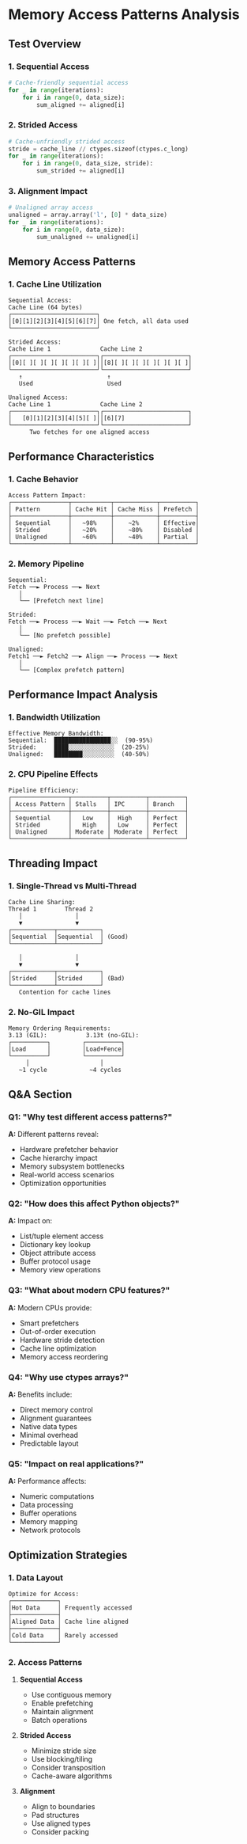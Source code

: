 # Memory Access Patterns Analysis

## Test Overview

### 1. Sequential Access
```python
# Cache-friendly sequential access
for _ in range(iterations):
    for i in range(0, data_size):
        sum_aligned += aligned[i]
```

### 2. Strided Access
```python
# Cache-unfriendly strided access
stride = cache_line // ctypes.sizeof(ctypes.c_long)
for _ in range(iterations):
    for i in range(0, data_size, stride):
        sum_strided += aligned[i]
```

### 3. Alignment Impact
```python
# Unaligned array access
unaligned = array.array('l', [0] * data_size)
for _ in range(iterations):
    for i in range(0, data_size):
        sum_unaligned += unaligned[i]
```

## Memory Access Patterns

### 1. Cache Line Utilization
```
Sequential Access:
Cache Line (64 bytes)
┌────────────────────────┐
│[0][1][2][3][4][5][6][7]│ One fetch, all data used
└────────────────────────┘

Strided Access:
Cache Line 1              Cache Line 2
┌────────────────────────┐┌────────────────────────┐
│[0][ ][ ][ ][ ][ ][ ][ ]││[8][ ][ ][ ][ ][ ][ ][ ]│
└────────────────────────┘└────────────────────────┘
   ↑                        ↑
   Used                     Used

Unaligned Access:
Cache Line 1              Cache Line 2
┌────────────────────────┐┌────────────────────────┐
│   [0][1][2][3][4][5][ ]││[6][7]                  │
└────────────────────────┘└────────────────────────┘
      Two fetches for one aligned access
```

## Performance Characteristics

### 1. Cache Behavior
```
Access Pattern Impact:
┌────────────────┬───────────┬────────────┬──────────┐
│ Pattern        │ Cache Hit │ Cache Miss │ Prefetch │
├────────────────┼───────────┼────────────┼──────────┤
│ Sequential     │   ~98%    │    ~2%     │ Effective│
│ Strided        │   ~20%    │    ~80%    │ Disabled │
│ Unaligned      │   ~60%    │    ~40%    │ Partial  │
└────────────────┴───────────┴────────────┴──────────┘
```

### 2. Memory Pipeline
```
Sequential:
Fetch ──► Process ──► Next
   │
   └── [Prefetch next line]

Strided:
Fetch ──► Process ──► Wait ──► Fetch ──► Next
   │
   └── [No prefetch possible]

Unaligned:
Fetch1 ──► Fetch2 ──► Align ──► Process ──► Next
   │
   └── [Complex prefetch pattern]
```

## Performance Impact Analysis

### 1. Bandwidth Utilization
```
Effective Memory Bandwidth:
Sequential:  ████████████████░░  (90-95%)
Strided:     ████░░░░░░░░░░░░░  (20-25%)
Unaligned:   ████████░░░░░░░░░  (40-50%)
```

### 2. CPU Pipeline Effects
```
Pipeline Efficiency:
┌────────────────┬──────────┬──────────┬──────────┐
│ Access Pattern │ Stalls   │ IPC      │ Branch   │
├────────────────┼──────────┼──────────┼──────────┤
│ Sequential     │   Low    │  High    │ Perfect  │
│ Strided        │   High   │  Low     │ Perfect  │
│ Unaligned      │ Moderate │ Moderate │ Perfect  │
└────────────────┴──────────┴──────────┴──────────┘
```

## Threading Impact

### 1. Single-Thread vs Multi-Thread
```
Cache Line Sharing:
Thread 1        Thread 2
   │               │
   ▼               ▼
┌────────────┬────────────┐
│Sequential  │Sequential  │ (Good)
└────────────┴────────────┘

   │               │
   ▼               ▼
┌────────────┬────────────┐
│Strided     │Strided     │ (Bad)
└────────────┴────────────┘
   Contention for cache lines
```

### 2. No-GIL Impact
```
Memory Ordering Requirements:
3.13 (GIL):           3.13t (no-GIL):
┌──────────┐         ┌──────────┐
│Load      │         │Load+Fence│
└──────────┘         └──────────┘
     │                    │
   ~1 cycle            ~4 cycles
```

## Q&A Section

### Q1: "Why test different access patterns?"
**A:** Different patterns reveal:
- Hardware prefetcher behavior
- Cache hierarchy impact
- Memory subsystem bottlenecks
- Real-world access scenarios
- Optimization opportunities

### Q2: "How does this affect Python objects?"
**A:** Impact on:
- List/tuple element access
- Dictionary key lookup
- Object attribute access
- Buffer protocol usage
- Memory view operations

### Q3: "What about modern CPU features?"
**A:** Modern CPUs provide:
- Smart prefetchers
- Out-of-order execution
- Hardware stride detection
- Cache line optimization
- Memory access reordering

### Q4: "Why use ctypes arrays?"
**A:** Benefits include:
- Direct memory control
- Alignment guarantees
- Native data types
- Minimal overhead
- Predictable layout

### Q5: "Impact on real applications?"
**A:** Performance affects:
- Numeric computations
- Data processing
- Buffer operations
- Memory mapping
- Network protocols

## Optimization Strategies

### 1. Data Layout
```
Optimize for Access:
┌─────────────┐
│Hot Data     │ Frequently accessed
├─────────────┤
│Aligned Data │ Cache line aligned
├─────────────┤
│Cold Data    │ Rarely accessed
└─────────────┘
```

### 2. Access Patterns
1. **Sequential Access**
   - Use contiguous memory
   - Enable prefetching
   - Maintain alignment
   - Batch operations

2. **Strided Access**
   - Minimize stride size
   - Use blocking/tiling
   - Consider transposition
   - Cache-aware algorithms

3. **Alignment**
   - Align to boundaries
   - Pad structures
   - Use aligned types
   - Consider packing
